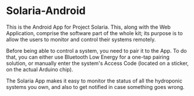 # Solaria-Android
This is the Android App for Project Solaria. This, along with the Web Application, 
comprise the software part of the whole kit; its purpose is to allow the users 
to monitor and control their systems remotely.

Before being able to control a system, you need to pair it to the App. To do that,
you can either use Bluetooth Low Energy for a one-tap pairing solution, or manually
enter the system's Access Code (located on a sticker, on the actual Arduino chip).

The Solaria App makes it easy to monitor the status of all the hydroponic systems
you own, and also to get notified in case something goes wrong.
